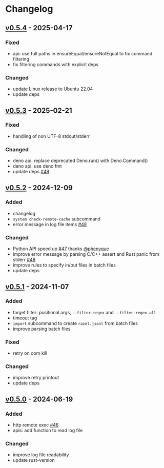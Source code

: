 # Changelog

## [v0.5.4](https://github.com/reu-dev/razel/releases/tag/v0.5.4) - 2025-04-17

### Fixed

- api: use full paths in ensureEqual/ensureNotEqual to fix command filtering
- fix filtering commands with explicit deps

### Changed

- update Linux release to Ubuntu 22.04
- update deps

## [v0.5.3](https://github.com/reu-dev/razel/releases/tag/v0.5.3) - 2025-02-21

### Fixed

- handling of non UTF-8 stdout/stderr

### Changed

- deno api: replace deprecated Deno.run() with Deno.Command()
- deno api: use deno fmt
- update deps [#49](https://github.com/reu-dev/razel/pull/49)

## [v0.5.2](https://github.com/reu-dev/razel/releases/tag/v0.5.2) - 2024-12-09

### Added

- changelog
- `system check-remote-cache` subcommand
- error message in log file items [#48](https://github.com/reu-dev/razel/pull/48)

### Changed

- Python API speed up [#47](https://github.com/reu-dev/razel/pull/47) thanks [@phenyque](https://github.com/phenyque)
- improve error message by parsing C/C++ assert and Rust panic from
  stderr [#48](https://github.com/reu-dev/razel/pull/48)
- improve rules to specify in/out files in batch files
- update deps

## [v0.5.1](https://github.com/reu-dev/razel/releases/tag/v0.5.1) - 2024-11-07

### Added

- target filter: positional args, `--filter-regex` and `--filter-regex-all`
- timeout tag
- `import` subcommand to create `razel.jsonl` from batch files
- improve parsing batch files

### Fixed

- retry on oom kill

### Changed

- improve retry printout
- update deps

## [v0.5.0](https://github.com/reu-dev/razel/releases/tag/v0.5.0) - 2024-06-19

### Added

- http remote exec [#46](https://github.com/reu-dev/razel/pull/46)
- apis: add function to read log file

### Changed

- improve log file readability
- update rust-version

